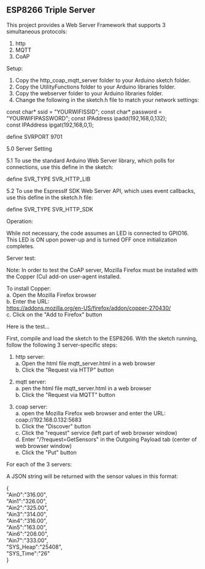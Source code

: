 <h2><strong>ESP8266 Triple Server</strong></h2>

This project provides a Web Server Framework that supports 3 simultaneous protocols:

1. http
2. MQTT
3. CoAP

Setup:

1. Copy the http_coap_mqtt_server folder to your Arduino sketch folder.
2. Copy the UtilityFunctions folder to your Arduino libraries folder.
3. Copy the webserver folder to your Arduino libraries folder.
4. Change the following in the sketch.h file to match your network settings:

const char* ssid = "YOURWIFISSID";
const char* password = "YOURWIFIPASSWORD";
const IPAddress ipadd(192,168,0,132);     
const IPAddress ipgat(192,168,0,1); 

define SVRPORT 9701

5.0 Server Setting

5.1 To use the standard Arduino Web Server library, which polls for connections, use this define in the sketch:

define SVR_TYPE SVR_HTTP_LIB

5.2 To use the EspressIf SDK Web Server API, which uses event callbacks, use this define in the sketch.h file:

define SVR_TYPE SVR_HTTP_SDK

Operation:

While not necessary, the code assumes an LED is connected to GPIO16. This LED is ON upon 
power-up and is turned OFF once initialization completes.


Server test:

Note: In order to test the CoAP server, Mozilla Firefox must be installed with the 
Copper (Cu) add-on user-agent installed.

To install Copper:<br>
   a. Open the Mozilla Firefox browser<br>
   b. Enter the URL:<br>
      https://addons.mozilla.org/en-US/firefox/addon/copper-270430/<br>
   c. Click on the "Add to Firefox" button<br>

Here is the test...

First, compile and load the sketch to the ESP8266. With the sketch running, follow
the following 3 server-specific steps:

1. http server:<br>
   a. Open the html file mqtt_server.html in a web browser<br>
   b. Click the "Request via HTTP" button<br>

2. mqtt server:<br>
   a. pen the html file mqtt_server.html in a web browser<br>
   b. Click the "Request via MQTT" button<br>

3. coap server:<br>
   a. open the Mozilla Firefox web browser and enter the URL:<br>
      coap://192.168.0.132:5683<br>
   b. Click the "Discover" button<br>
   c. Click the "request" service (left part of web browser window)<br>
   d. Enter "/?request=GetSensors" in the Outgoing Payload tab (center of web browser window)<br>
   e. Click the "Put" button

For each of the 3 servers:

A JSON string will be returned with the sensor values in this format:

{<br>
"Ain0":"316.00",<br>
"Ain1":"326.00",<br>
"Ain2":"325.00",<br>
"Ain3":"314.00",<br>
"Ain4":"316.00",<br>
"Ain5":"163.00",<br>
"Ain6":"208.00",<br>
"Ain7":"333.00",<br>
"SYS_Heap":"25408",<br>
"SYS_Time":"26"<br>
}<br>

